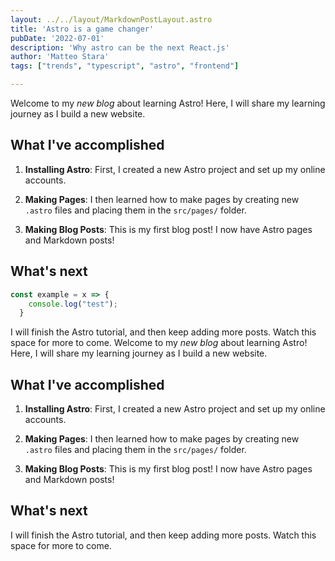 ```yaml
---
layout: ../../layout/MarkdownPostLayout.astro
title: 'Astro is a game changer'
pubDate: '2022-07-01'
description: 'Why astro can be the next React.js'
author: 'Matteo Stara'
tags: ["trends", "typescript", "astro", "frontend"]

---
```


Welcome to my _new blog_ about learning Astro! Here, I will share my learning journey as I build a new website.

## What I've accomplished

1. **Installing Astro**: First, I created a new Astro project and set up my online accounts.

2. **Making Pages**: I then learned how to make pages by creating new `.astro` files and placing them in the `src/pages/` folder.

3. **Making Blog Posts**: This is my first blog post! I now have Astro pages and Markdown posts!

## What's next

```javascript
const example = x => {
    console.log("test");
  }
````

I will finish the Astro tutorial, and then keep adding more posts. Watch this space for more to come.
Welcome to my _new blog_ about learning Astro! Here, I will share my learning journey as I build a new website.

## What I've accomplished

1. **Installing Astro**: First, I created a new Astro project and set up my online accounts.

2. **Making Pages**: I then learned how to make pages by creating new `.astro` files and placing them in the `src/pages/` folder.

3. **Making Blog Posts**: This is my first blog post! I now have Astro pages and Markdown posts!

## What's next

I will finish the Astro tutorial, and then keep adding more posts. Watch this space for more to come.
